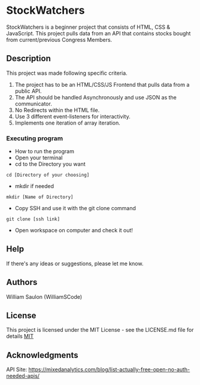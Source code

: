 # StockWatchers

StockWatchers is a beginner project that consists of HTML, CSS & JavaScript. This project pulls data from an API that contains stocks bought from current/previous Congress Members.

## Description

This project was made following specific criteria.

1. The project has to be an HTML/CSS/JS Frontend that pulls data from a public API.
2. The API should be handled Asynchronously and use JSON as the communicator.
3. No Redirects within the HTML file.
4. Use 3 different event-listeners for interactivity.
5. Implements one iteration of array iteration.

### Executing program

* How to run the program
* Open your terminal
* cd to the Directory you want
```
cd [Directory of your choosing]
```
* mkdir if needed
```
mkdir [Name of Directory]
```
* Copy SSH and use it with the git clone command
```
git clone [ssh link]
```

- Open workspace on computer and check it out!

## Help

If there's any ideas or suggestions, please let me know.

## Authors

William Saulon (WilliamSCode)

## License

This project is licensed under the MIT License - see the LICENSE.md file for details
[MIT](https://choosealicense.com/licenses/mit/)

## Acknowledgments

API Site: https://mixedanalytics.com/blog/list-actually-free-open-no-auth-needed-apis/

